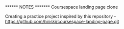 ****** NOTES *******
Coursespace landing page clone

Creating a practice project inspired by this repository - https://github.com/hiriski/coursespace-landing-page.git